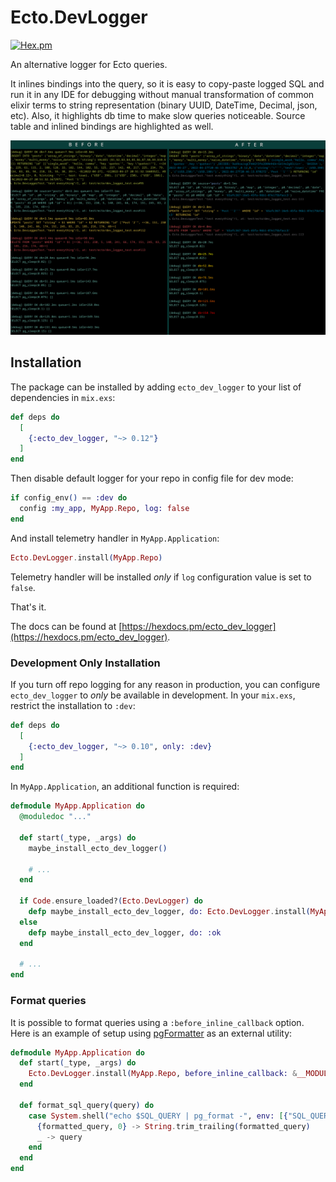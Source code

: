 # Ecto.DevLogger

[![Hex.pm](https://img.shields.io/hexpm/v/ecto_dev_logger.svg)](https://hex.pm/packages/ecto_dev_logger)

An alternative logger for Ecto queries.

It inlines bindings into the query, so it is easy to copy-paste logged SQL and run it in any IDE for debugging without
manual transformation of common elixir terms to string representation (binary UUID, DateTime, Decimal, json, etc).
Also, it highlights db time to make slow queries noticeable. Source table and inlined bindings are highlighted as well.

![before and after](./assets/screenshot.png)


## Installation

The package can be installed by adding `ecto_dev_logger` to your list of dependencies in `mix.exs`:

```elixir
def deps do
  [
    {:ecto_dev_logger, "~> 0.12"}
  ]
end
```

Then disable default logger for your repo in config file for dev mode:
```elixir
if config_env() == :dev do
  config :my_app, MyApp.Repo, log: false
end
```
And install telemetry handler in `MyApp.Application`:
```elixir
Ecto.DevLogger.install(MyApp.Repo)
```
Telemetry handler will be installed *only* if `log` configuration value is set to `false`.

That's it.

The docs can be found at [https://hexdocs.pm/ecto_dev_logger](https://hexdocs.pm/ecto_dev_logger).

### Development Only Installation

If you turn off repo logging for any reason in production, you can configure `ecto_dev_logger` to *only* be available
in development. In your `mix.exs`, restrict the installation to `:dev`:

```elixir
def deps do
  [
    {:ecto_dev_logger, "~> 0.10", only: :dev}
  ]
end
```

In `MyApp.Application`, an additional function is required:

```elixir
defmodule MyApp.Application do
  @moduledoc "..."

  def start(_type, _args) do
    maybe_install_ecto_dev_logger()

    # ...
  end

  if Code.ensure_loaded?(Ecto.DevLogger) do
    defp maybe_install_ecto_dev_logger, do: Ecto.DevLogger.install(MyApp.Repo)
  else
    defp maybe_install_ecto_dev_logger, do: :ok
  end

  # ...
end
```

### Format queries

It is possible to format queries using a `:before_inline_callback` option.
Here is an example of setup using [pgFormatter](https://github.com/darold/pgFormatter) as an external utility:
```elixir
defmodule MyApp.Application do
  def start(_type, _args) do
    Ecto.DevLogger.install(MyApp.Repo, before_inline_callback: &__MODULE__.format_sql_query/1)
  end

  def format_sql_query(query) do
    case System.shell("echo $SQL_QUERY | pg_format -", env: [{"SQL_QUERY", query}], stderr_to_stdout: true) do
      {formatted_query, 0} -> String.trim_trailing(formatted_query)
      _ -> query
    end
  end
end
```
